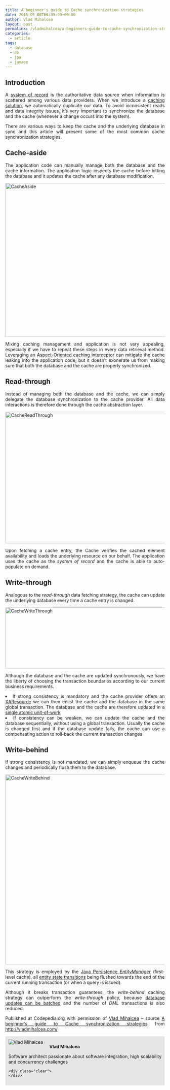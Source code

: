 ```yaml
---
title: A beginner's guide to Cache synchronization strategies
date: 2015-05-08T06:39:09+00:00
author: Vlad Mihalcea
layout: post
permalink: /vladmihalcea/a-beginners-guide-to-cache-synchronization-strategies/
categories:
  - article
tags:
  - database
  - db
  - jpa
  - javaee
---
```

## Introduction

<p style="text-align: justify;">
  A <a href="http://en.wikipedia.org/wiki/System_of_record">system of record</a> is the authoritative data source when information is scattered among various data providers. When we introduce a <a href="http://vladmihalcea.com/2015/04/16/things-to-consider-before-jumping-to-enterprise-caching/">caching solution</a>, we automatically duplicate our data. To avoid inconsistent reads and data integrity issues, it’s very important to synchronize the database and the cache (whenever a change occurs into the system).
</p>

<p style="text-align: justify;">
  There are various ways to keep the cache and the underlying database in sync and this article will present some of the most common cache synchronization strategies.<!--more-->
</p>

## Cache-aside

<p style="text-align: justify;">
  The application code can manually manage both the database and the cache information. The application logic inspects the cache before hitting the database and it updates the cache after any database modification.
</p>

[<img class="alignnone size-large wp-image-4399" src="https://vladmihalcea.files.wordpress.com/2015/04/cacheaside.png?w=788&h=484" alt="CacheAside" width="788" height="484" />](https://vladmihalcea.files.wordpress.com/2015/04/cacheaside.png)

<p style="text-align: justify;">
  Mixing caching management and application is not very appealing, especially if we have to repeat these steps in every data retrieval method. Leveraging an <a href="http://vladmihalcea.com/2014/12/01/spring-request-level-memoization/">Aspect-Oriented caching interceptor</a> can mitigate the cache leaking into the application code, but it doesn’t exonerate us from making sure that both the database and the cache are properly synchronized.
</p>

## Read-through

<p style="text-align: justify;">
  Instead of managing both the database and the cache, we can simply delegate the database synchronization to the cache provider. All data interactions is therefore done through the cache abstraction layer.
</p>

[<img class="alignnone size-large wp-image-4401" src="https://vladmihalcea.files.wordpress.com/2015/04/cachereadthrough.png?w=788&h=414" alt="CacheReadThrough" width="788" height="414" />](https://vladmihalcea.files.wordpress.com/2015/04/cachereadthrough.png)

<p style="text-align: justify;">
  Upon fetching a cache entry, the Cache verifies the cached element availability and loads the underlying resource on our behalf. The application uses the cache as the <em>system of record</em> and the cache is able to auto-populate on demand.
</p>

## Write-through

<p style="text-align: justify;">
  Analogous to the <em>read-through</em> data fetching strategy, the cache can update the underlying database every time a cache entry is changed.
</p>

[<img class="alignnone size-large wp-image-4403" src="https://vladmihalcea.files.wordpress.com/2015/04/cachewritethrough.png?w=788&h=192" alt="CacheWriteThrough" width="788" height="192" />](https://vladmihalcea.files.wordpress.com/2015/04/cachewritethrough.png)

<p style="text-align: justify;">
  Although the database and the cache are updated synchronously, we have the liberty of choosing the transaction boundaries according to our current business requirements.
</p>

<li style="text-align: justify;">
  If strong consistency is mandatory and the cache provider offers an <a href="http://docs.oracle.com/javaee/7/api/javax/transaction/xa/XAResource.html">XAResource</a> we can then enlist the cache and the database in the same global transaction. The database and the cache are therefore updated in a <a href="http://vladmihalcea.com/2014/01/05/a-beginners-guide-to-acid-and-database-transactions/">single atomic unit-of-work</a>
</li>
<li style="text-align: justify;">
  If consistency can be weaken, we can update the cache and the database sequentially, without using a global transaction. Usually the cache is changed first and if the database update fails, the cache can use a compensating action to roll-back the current transaction changes
</li>

## Write-behind

<p style="text-align: justify;">
  If strong consistency is not mandated, we can simply enqueue the cache changes and periodically flush them to the database.
</p>

[<img class="alignnone size-large wp-image-4405" src="https://vladmihalcea.files.wordpress.com/2015/04/cachewritebehind.png?w=788&h=598" alt="CacheWriteBehind" width="788" height="598" />](https://vladmihalcea.files.wordpress.com/2015/04/cachewritebehind.png)

<p style="text-align: justify;">
  This strategy is employed by the <a href="http://vladmihalcea.com/2014/08/07/a-beginners-guide-to-jpahibernate-flush-strategies/">Java Persistence </a><a href="http://docs.oracle.com/javaee/7/api/javax/persistence/EntityManager.html"><em>EntityManager</em></a> (first-level cache), all <a href="http://vladmihalcea.com/2014/07/30/a-beginners-guide-to-jpahibernate-entity-state-transitions/">entity state transitions</a> being flushed towards the end of the current running transaction (or when a query is issued).
</p>

<p style="text-align: justify;">
  Although it breaks transaction guarantees, the <em>write-behind</em> caching strategy can outperform the <em>write-through</em> policy, because <a href="http://vladmihalcea.com/2015/03/18/how-to-batch-insert-and-update-statements-with-hibernate/">database updates can be batched</a> and the number of <em>DML</em> transactions is also reduced.
</p>

<p class="note_normal" style="text-align: justify;">
  Published at Codepedia.org with permission of <a title="A beginner’s guide to Cache synchronization strategies" href="A%20beginner’s guide to Cache synchronization strategies" target="_blank">Vlad Mihalcea</a> – source <a title="http://vladmihalcea.com/2015/04/20/a-beginners-guide-to-cache-synchronization-strategies/" href="http://vladmihalcea.com/2015/04/20/a-beginners-guide-to-cache-synchronization-strategies/" target="_blank">A beginner’s guide to Cache synchronization strategies</a> from <a title="http://vladmihalcea.com/" href="http://vladmihalcea.com/" target="_blank">http://vladmihalcea.com/</a>
</p>

<div id="about_author" style="background-color: #e6e6e6; padding: 10px;">
  <img id="author_portrait" style="float: left; margin-right: 20px;" src="https://lh5.googleusercontent.com/-TE09duPdvbA/U1pkmDy2uSI/AAAAAAAACUM/0AVivijfro4/w896-h897-no/VladMihalcea.jpg" alt="Vlad Mihalcea" />

  <p id="about_author_header">
    <strong>Vlad Mihalcea</strong>
  </p>

  <div id="author_details" style="text-align: justify;">
    Software architect passionate about software integration, high scalability and concurrency challenges
  </div>

  <div id="follow_social" style="clear: both;">
    <div id="social_logos">
      <a class="icon-earth" href="http://vladmihalcea.com/" target="_blank"> </a> <a class="icon-googleplus" href="https://plus.google.com/102351970868518518557/posts" target="_blank"> </a> <a class="icon-twitter" href="https://twitter.com/vlad_mihalcea" target="_blank"> </a> <a class="icon-github" href="https://github.com/vladmihalcea" target="_blank"> </a> <a class="icon-linkedin" href="https://www.linkedin.com/pub/vlad-mihalcea/20/a59/580" target="_blank"> </a>
    </div>

    <div class="clear">
    </div>
  </div>
</div>
